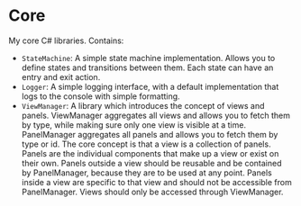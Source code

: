 # Core
My core C# libraries. Contains:
- `StateMachine`: A simple state machine implementation. 
Allows you to define states and transitions between them. Each state can have an entry and exit action.
- `Logger`: A simple logging interface, 
with a default implementation that logs to the console with simple formatting.
- `ViewManager`: A library which introduces the concept of views and panels. ViewManager aggregates all views and
allows you to fetch them by type, while making sure only one view is visible at a time.
PanelManager aggregates all panels and allows you to fetch them by type or id.
The core concept is that a view is a collection of panels. Panels are the individual components that make up a view
or exist on their own. Panels outside a view should be reusable and be contained by PanelManager, 
because they are to be used at any point. Panels inside a view are specific to that view and should not be 
accessible from PanelManager. Views should only be accessed through ViewManager.